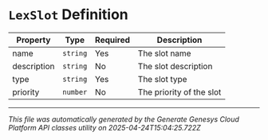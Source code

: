 # `LexSlot` Definition

| Property | Type | Required | Description |
|----------|------|----------|-------------|
| name | `string` | Yes | The slot name |
| description | `string` | No | The slot description |
| type | `string` | Yes | The slot type |
| priority | `number` | No | The priority of the slot |

---

*This file was automatically generated by the Generate Genesys Cloud Platform API classes utility on 2025-04-24T15:04:25.722Z*